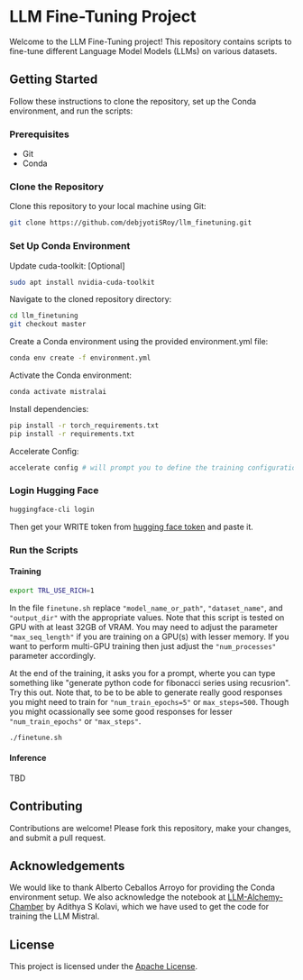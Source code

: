 # LLM Fine-Tuning Project

Welcome to the LLM Fine-Tuning project! This repository contains scripts to fine-tune different Language Model Models (LLMs) on various datasets.

## Getting Started

Follow these instructions to clone the repository, set up the Conda environment, and run the scripts:

### Prerequisites

- Git
- Conda

### Clone the Repository

Clone this repository to your local machine using Git:

```bash
git clone https://github.com/debjyotiSRoy/llm_finetuning.git
```

### Set Up Conda Environment

Update cuda-toolkit: [Optional]

```bash
sudo apt install nvidia-cuda-toolkit
```
Navigate to the cloned repository directory:

```bash
cd llm_finetuning
git checkout master
```

Create a Conda environment using the provided environment.yml file:

```bash
conda env create -f environment.yml
```

Activate the Conda environment:

```bash
conda activate mistralai
```

Install dependencies:

```bash
pip install -r torch_requirements.txt
pip install -r requirements.txt
```
Accelerate Config:
```bash
accelerate config # will prompt you to define the training configuration
```

### Login Hugging Face

```bash
huggingface-cli login
```
Then get your WRITE token from [hugging face token](https://huggingface.co/settings/tokens) and paste it.

### Run the Scripts

#### Training
```bash
export TRL_USE_RICH=1
```
In the file `finetune.sh` replace `"model_name_or_path"`, `"dataset_name"`, and `"output_dir"` with the appropriate values. Note that this script is tested on GPU with at least 32GB of VRAM. You may need to adjust the parameter `"max_seq_length"` if you are training on a GPU(s) with lesser memory. If you want to perform multi-GPU training then just adjust the `"num_processes"` parameter accordingly. 

At the end of the training, it asks you for a prompt, wherte you can type something like "generate python code for fibonacci series using recusrion". Try this out. Note that, to be to be able to generate really good responses you might need to train for `"num_train_epochs=5"` or `max_steps=500`. Though you might ocassionally see some good responses for lesser `"num_train_epochs"` or `"max_steps"`.

```bash
./finetune.sh
```
#### Inference
TBD

## Contributing

Contributions are welcome! Please fork this repository, make your changes, and submit a pull request.

## Acknowledgements

We would like to thank Alberto Ceballos Arroyo for providing the Conda environment setup. We also acknowledge the notebook at [LLM-Alchemy-Chamber](https://github.com/adithya-s-k/LLM-Alchemy-Chamber/blob/main/Finetuning/Mistral_finetuning_notebook.ipynb) by Adithya S Kolavi, which we have used to get the code for training the LLM Mistral.

## License

This project is licensed under the [Apache License](LICENSE).
